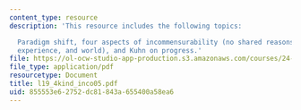 ```yaml
---
content_type: resource
description: 'This resource includes the following topics:

  Paradigm shift, four aspects of incommensurability (no shared reasons, meanings,
  experience, and world), and Kuhn on progress.'
file: https://ol-ocw-studio-app-production.s3.amazonaws.com/courses/24-03-relativism-reason-and-reality-spring-2005/855553e62752dc81843a655400a58ea6_l19_4kind_inco05.pdf
file_type: application/pdf
resourcetype: Document
title: l19_4kind_inco05.pdf
uid: 855553e6-2752-dc81-843a-655400a58ea6
---
```

